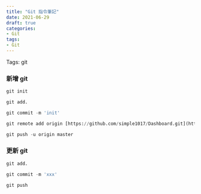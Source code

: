 ```yaml
---
title: "Git 指令筆記"
date: 2021-06-29
draft: true
categories: 
- Git
tags:
- Git
---
```

Tags: git

### 新增 git

```python
git init
```

```python
git add.
```

```python
git commit -m 'init'
```

```python
git remote add origin [https://github.com/simple1017/Dashboard.git](https://github.com/simple1017/Dashboard.git)
```

```python
git push -u origin master
```

### 更新 git

```python
git add.
```

```python
git commit -m 'xxx'
```

```python
git push
```